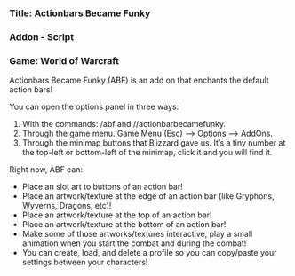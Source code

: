 ### Title: Actionbars Became Funky
### Addon - Script
### Game: World of Warcraft

Actionbars Became Funky (ABF) is an add on that enchants the default action bars!

You can open the options panel in three ways:
1. With the commands: /abf and //actionbarbecamefunky.
2. Through the game menu. Game Menu (Esc) --> Options --> AddOns.
3. Through the minimap buttons that Blizzard gave us. It’s a tiny number at the top-left or bottom-left of the minimap, click it and you will find it.

Right now, ABF can:
- Place an slot art to buttons of an action bar!
- Place an artwork/texture at the edge of an action bar (like Gryphons, Wyverns, Dragons, etc)!
- Place an artwork/texture at the top of an action bar!
- Place an artwork/texture at the bottom of an action bar!
- Make some of those artworks/textures interactive, play a small animation when you start the combat and during the combat!
- You can create, load, and delete a profile so you can copy/paste your settings between your characters!
